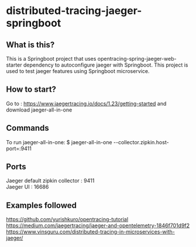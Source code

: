 # distributed-tracing-jaeger-springboot

## What is this?
This is a Springboot project that uses opentracing-spring-jaeger-web-starter dependency to autoconfigure jaeger with Springboot. This project is used to test jaeger features using Springboot microservice.   

## How to start?
Go to : https://www.jaegertracing.io/docs/1.23/getting-started and download jaeger-all-in-one  

## Commands
To run jaeger-all-in-one: $ jaeger-all-in-one --collector.zipkin.host-port=:9411

## Ports
Jaeger default zipkin collector : 9411  
Jaeger UI : 16686

## Examples followed  
https://github.com/yurishkuro/opentracing-tutorial  
https://medium.com/jaegertracing/jaeger-and-opentelemetry-1846f701d9f2  
https://www.vinsguru.com/distributed-tracing-in-microservices-with-jaeger/  
